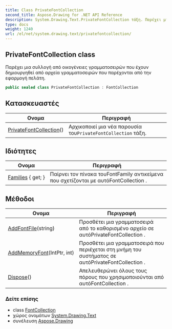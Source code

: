 ```yaml
---
title: Class PrivateFontCollection
second_title: Aspose.Drawing for .NET API Reference
description: System.Drawing.Text.PrivateFontCollection τάξη. Παρέχει μια συλλογή από οικογένειες γραμματοσειρών που έχουν δημιουργηθεί από αρχεία γραμματοσειρών που παρέχονται από την εφαρμογή πελάτη.
type: docs
weight: 1240
url: /el/net/system.drawing.text/privatefontcollection/
---
```

## PrivateFontCollection class

Παρέχει μια συλλογή από οικογένειες γραμματοσειρών που έχουν δημιουργηθεί από αρχεία γραμματοσειρών που παρέχονται από την εφαρμογή πελάτη.

```csharp
public sealed class PrivateFontCollection : FontCollection
```

## Κατασκευαστές

| Ονομα | Περιγραφή |
| --- | --- |
| [PrivateFontCollection](privatefontcollection/)() | Αρχικοποιεί μια νέα παρουσία του`PrivateFontCollection` τάξη. |

## Ιδιότητες

| Ονομα | Περιγραφή |
| --- | --- |
| [Families](../../system.drawing.text/fontcollection/families/) { get; } | Παίρνει τον πίνακα τουFontFamily αντικείμενα που σχετίζονται με αυτόFontCollection . |

## Μέθοδοι

| Ονομα | Περιγραφή |
| --- | --- |
| [AddFontFile](../../system.drawing.text/privatefontcollection/addfontfile/)(string) | Προσθέτει μια γραμματοσειρά από το καθορισμένο αρχείο σε αυτόPrivateFontCollection . |
| [AddMemoryFont](../../system.drawing.text/privatefontcollection/addmemoryfont/)(IntPtr, int) | Προσθέτει μια γραμματοσειρά που περιέχεται στη μνήμη του συστήματος σε αυτόPrivateFontCollection . |
| [Dispose](../../system.drawing.text/fontcollection/dispose/)() | Απελευθερώνει όλους τους πόρους που χρησιμοποιούνται από αυτόFontCollection . |

### Δείτε επίσης

* class [FontCollection](../fontcollection/)
* χώρος ονομάτων [System.Drawing.Text](../../system.drawing.text/)
* συνέλευση [Aspose.Drawing](../../)


